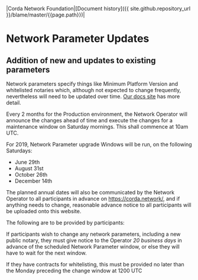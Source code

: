 |Corda Network Foundation|[Document history]({{ site.github.repository_url }}/blame/master/{{page.path}})|


Network Parameter Updates
=========================


Addition of new and updates to existing parameters
-------------------------------------------------------------

Network parameters specify things like Minimum Platform Version and whitelisted notaries which, although not expected to change frequently, nevertheless will need to be updated over time. [Our docs site](https://docs.corda.net/network-map.html#network-parameters) has more detail.

Every 2 months for the Production environment, the Network Operator will announce the changes ahead of time and execute the changes for a maintenance window on Saturday mornings. This shall commence at 10am UTC.

For 2019, Network Parameter upgrade Windows will be run, on the following Saturdays:

* June 29th
* August 31st
* October 26th
* December 14th

The planned annual dates will also be communicated by the Network Operator to all participants in advance on https://corda.network/, and if anything needs to change, reasonable advance notice to all participants will be uploaded onto this website.  

The following are to be provided by participants:

If participants wish to change any network parameters, including a new public notary, they must give notice to the Operator *20 business days* in advance of the scheduled Network Parameter window, or else they will have to wait for the next window.

If they have contracts for whitelisting, this must be provided no later than the Monday preceding the change window at 1200 UTC 
